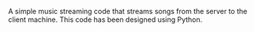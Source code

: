 A simple music streaming code that streams songs from the server to the client machine.
This code has been designed using Python.
